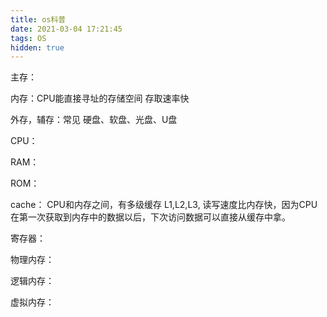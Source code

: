 ```yaml
---
title: os科普
date: 2021-03-04 17:21:45
tags: OS
hidden: true
---
```


主存：

内存：CPU能直接寻址的存储空间 存取速率快

外存，辅存：常见 硬盘、软盘、光盘、U盘

CPU：

RAM：

ROM：

cache： CPU和内存之间，有多级缓存 L1,L2,L3, 读写速度比内存快，因为CPU在第一次获取到内存中的数据以后，下次访问数据可以直接从缓存中拿。

寄存器：

物理内存：

逻辑内存：

虚拟内存：

